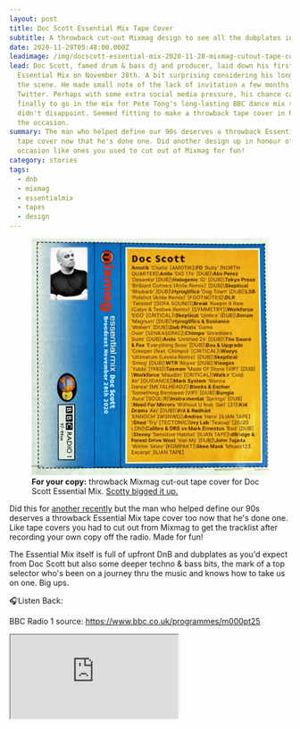 ```yaml
---
layout: post
title: Doc Scott Essential Mix Tape Cover
subtitle: A throwback cut-out Mixmag design to see all the dubplates in the tracklist
date: 2020-11-29T05:48:00.000Z
leadimage: /img/docscott-essential-mix-2020-11-28-mixmag-cutout-tape-cover-1280x-continuumizm.jpg
lead: Doc Scott, famed drum & bass dj and producer, laid down his first Radio 1
  Essential Mix on November 28th. A bit surprising considering his longevity in
  the scene. He made small note of the lack of invitation a few months back on
  Twitter. Perhaps with some extra social media pressure, his chance came
  finally to go in the mix for Pete Tong's long-lasting BBC dance mix show and
  didn't disappoint. Seemed fitting to make a throwback tape cover in honour of
  the occasion.
summary: The man who helped define our 90s deserves a throwback Essential Mix
  tape cover now that he's done one. Did another design up in honour of the
  occasion like ones you used to cut out of Mixmag for fun!
category: stories
tags:
  - dnb
  - mixmag
  - essentialmix
  - tapes
  - design
---
```

<figure class="figure col-sm-6 float-md-right">
<a href="/img/docscott-essential-mix-2020-11-28-mixmag-cutout-tape-cover-1280x-continuumizm.jpg"><img src="/img/docscott-essential-mix-2020-11-28-mixmag-cutout-tape-cover-1280x-continuumizm.jpg" class="figure-img img-fluid" alt="Mixmag cutout tape cover designed for Doc Scott's Essential Mix, Nov 2020 by continuumizm."></a>
<figcaption class="figure-caption"><b>For your copy:</b> throwback Mixmag cut-out tape cover for Doc Scott Essential Mix. <a href="https://twitter.com/docscott31/status/1333159125602209795" class="text-dark" title="Tweet from Doc Scott, Nov 29 2020: 'I love this artwork'">Scotty bigged it up.</a>
</figure>

Did this for [another recently](/posts/sherelle-essential-mix-cutout-mixmag-tape-cover-throwback/) but the man who helped define our 90s deserves a throwback Essential Mix tape cover too now that he's done one. Like tape covers you had to cut out from Mixmag to get the tracklist after recording your own copy off the radio. Made for fun!

The Essential Mix itself is full of upfront DnB and dubplates as you'd expect from Doc Scott but also some deeper techno & bass bits, the mark of a top selector who's been on a journey thru the music and knows how to take us on one. Big ups.

🎧Listen Back:

BBC Radio 1 source: <https://www.bbc.co.uk/programmes/m000pt25>

<div class="embed-responsive embed-responsive-16by9" style="max-height:208px;">
  <iframe class="embed-responsive-item" style="max-height:166px;" src="https://w.soundcloud.com/player/?url=https%3A//api.soundcloud.com/tracks/937516861&color=%23ff5500&auto_play=false&hide_related=false&show_comments=true&show_user=true&show_reposts=false&show_teaser=true" seamless></iframe>
</div> 



